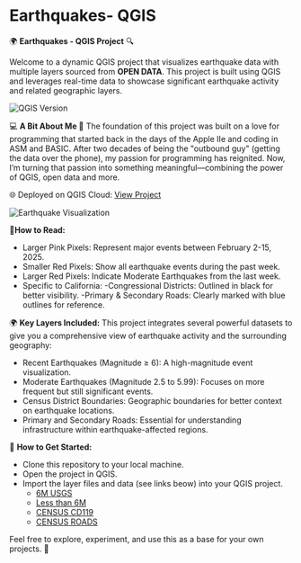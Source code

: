 # Earthquakes- QGIS

🌍 <B>Earthquakes - QGIS Project</B> 🔍

Welcome to a dynamic QGIS project that visualizes earthquake data with multiple layers sourced from <B>OPEN DATA</B>. This project is built using QGIS and leverages real-time data to showcase significant earthquake activity and related geographic layers.

![QGIS Version](https://img.shields.io/badge/QGIS-3.34.15-green?style=flat&logo=qgis)

💻 <B>A Bit About Me </B>  🌱
The foundation of this project was built on a love for programming that started back in the days of the Apple IIe and coding in ASM and BASIC. After two decades of being the "outbound guy" (getting the data over the phone), my passion for programming has reignited. Now, I’m turning that passion into something meaningful—combining the power of QGIS, open data and more.

🌐 Deployed on QGIS Cloud: 
[View Project](https://qgiscloud.com/mateo_rk_inc/EarthQuakes/)

![Earthquake Visualization](https://github.com/user-attachments/assets/29a4b7de-80ca-438d-bca3-2d009e8b86ac)

📖<B>How to Read:</B>
- Larger Pink Pixels: Represent major events between February 2-15, 2025.
- Smaller Red Pixels: Show all earthquake events during the past week.
- Larger Red Pixels: Indicate Moderate Earthquakes from the last week.
- Specific to California:
  -Congressional Districts: Outlined in black for better visibility.
  -Primary & Secondary Roads: Clearly marked with blue outlines for reference.


🌍 <b>Key Layers Included:</b>
This project integrates several powerful datasets to give you a comprehensive view of earthquake activity and the surrounding geography:

- Recent Earthquakes (Magnitude ≥ 6): A high-magnitude event visualization.
- Moderate Earthquakes (Magnitude 2.5 to 5.99): Focuses on more frequent but still significant events.
- Census District Boundaries: Geographic boundaries for better context on earthquake locations.
- Primary and Secondary Roads: Essential for understanding infrastructure within earthquake-affected regions.


🚀 <B>How to Get Started:</B>
- Clone this repository to your local machine.
- Open the project in QGIS.
- Import the layer files and data (see links beow) into your QGIS project.
  - [6M USGS](https://earthquake.usgs.gov/fdsnws/event/1/query.geojson?starttime=2025-02-08%2000:00:00&endtime=2025-02-15%2023:59:59&minmagnitude=6&orderby=time)
  - [Less than 6M](https://earthquake.usgs.gov/fdsnws/event/1/query.geojson?starttime=2025-02-08%2000:00:00&endtime=2025-02-15%2023:59:59&minmagnitude=2.5&maxmagnitude=5.999999&orderby=time)
  - [CENSUS CD119](https://www2.census.gov/geo/tiger/TIGER2024/CD/tl_2024_06_cd119.zip)
  - [CENSUS ROADS](https://www2.census.gov/geo/tiger/TIGER2024/PRISECROADS/tl_2024_06_prisecroads.zip)

Feel free to explore, experiment, and use this as a base for your own projects. 🌟


